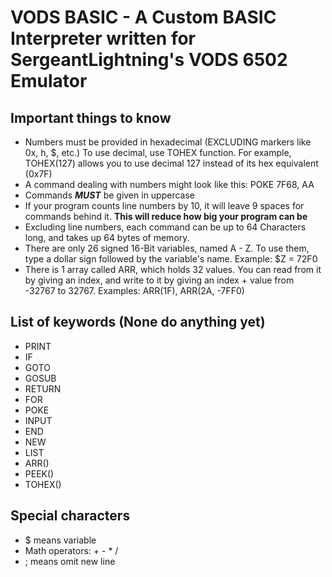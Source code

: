 # VODS BASIC - A Custom BASIC Interpreter written for SergeantLightning's VODS 6502 Emulator

## Important things to know

- Numbers must be provided in hexadecimal (EXCLUDING markers like 0x, h, $, etc.) To use decimal, use TOHEX function. For example, TOHEX(127) allows you to use decimal 127 instead of its hex equivalent (0x7F)
- A command dealing with numbers might look like this: POKE 7F68, AA
- Commands ***MUST*** be given in uppercase
- If your program counts line numbers by 10, it will leave 9 spaces for commands behind it. **This will reduce how big your program can be**
- Excluding line numbers, each command can be up to 64 Characters long, and takes up 64 bytes of memory.
- There are only 26 signed 16-Bit variables, named A - Z. To use them, type a dollar sign followed by the variable's name. Example: $Z = 72F0
- There is 1 array called ARR, which holds 32 values. You can read from it by giving an index, and write to it by giving an index + value from -32767 to 32767. Examples: ARR(1F), ARR(2A, -7FF0)

## List of keywords (None do anything yet)

- PRINT
- IF
- GOTO
- GOSUB
- RETURN
- FOR
- POKE
- INPUT
- END
- NEW
- LIST
- ARR()
- PEEK()
- TOHEX()

## Special characters

- $ means variable
- Math operators: + - * /
- ; means omit new line